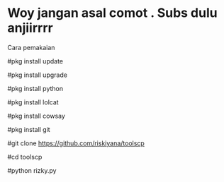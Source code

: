 # Woy jangan asal comot . Subs dulu anjiirrrr


Cara pemakaian

#pkg install update

#pkg install upgrade

#pkg install python

#pkg install lolcat

#pkg install cowsay

#pkg install git

#git clone https://github.com/riskiyana/toolscp

#cd toolscp

#python rizky.py
